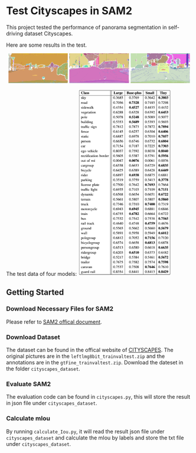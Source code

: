 # Test Cityscapes in SAM2
This project tested the performance of panorama segmentation in self-driving dataset Cityscapes.

Here are some results in the test.
<p align="center">
  <img src="./media/frankfurt_000000_001016_leftImg8bit_masks.png" width="32%" alt="Image 1">
  <img src="./media/frankfurt_000000_002196_leftImg8bit_masks.png" width="32%" alt="Image 2">
  <img src="./media/frankfurt_000000_003025_leftImg8bit_masks.png" width="32%" alt="Image 3">
</p>
The test data of four models:
<img src="./media/results.png" width="50%" alt="Results">

## Getting Started

### Download Necessary Files for SAM2
Please refer to [SAM2 offical document](README_sam2.md).

### Download Dataset
The dataset can be found in the offical website of [CITYSCAPES](https://www.cityscapes-dataset.com/downloads/). The original pictures are in the `leftlmg8bit_trainvaltest.zip` and the annotations are in the `gtFine_trainvaltest.zip`. Download the dateset in the folder `cityscapes_dataset`.

### Evaluate SAM2
The evaluation code can be found in `cityscapes.py`, this will store the result in json file under `cityscapes_dataset`.

### Calculate mIou
By running `calculate_Iou.py`, it will read the result json file under `cityscapes_dataset` and calculate the mIou by labels and store the txt file under `cityscapes_dataset`.
